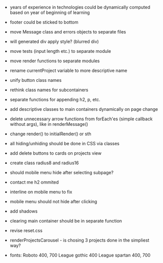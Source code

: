 - years of experience in technologies could be dynamically computed based on year of beginning of learning
- footer could be sticked to bottom
- move Message class and errors objects to separate files
- will generated div apply style? (blurred div)
- move tests (input length etc.) to separate module
- move render functions to separate modules
- rename currentProject variable to more descriptive name
- unify button class names
- rethink class names for subcontainers
- separate functions for appending h2, p, etc.
- add descriptive classes to main containers dynamically on page change
- delete unnecessary arrow functions from forEach'es (simple callback without args), like in renderMessage()
- change render() to initialRender() or sth
- all hiding/unhiding should be done in CSS via classes
- add delete buttons to cards on projects view
- create class radius8 and radius16
- should mobile menu hide after selecting subpage?
- contact me h2 ommited
- interline on mobile menu to fix
- mobile menu should not hide after clicking
- add shadows
- clearing main container should be in separate function
- revise reset.css
- renderProjectsCarousel - is chosing 3 projects done in the simpliest way?

- fonts:
  Roboto 400, 700
  League gothic 400
  League spartan 400, 700
